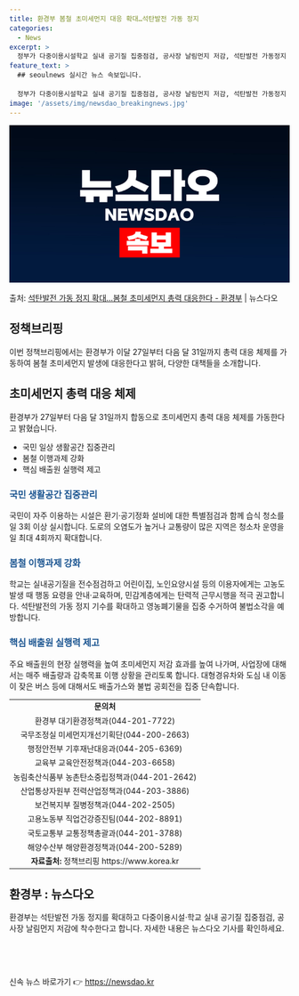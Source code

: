 ```yaml
---
title: 환경부 봄철 초미세먼지 대응 확대…석탄발전 가동 정지
categories:
  - News
excerpt: >
  정부가 다중이용시설학교 실내 공기질 집중점검, 공사장 날림먼지 저감, 석탄발전 가동정지 확대 등 봄철 발생하…
feature_text: >
  ## seoulnews 실시간 뉴스 속보입니다.

  정부가 다중이용시설학교 실내 공기질 집중점검, 공사장 날림먼지 저감, 석탄발전 가동정지 확대 등 봄철 발생하…
image: '/assets/img/newsdao_breakingnews.jpg'
---
```


![뉴스다오 속보](/assets/img/newsdao_breakingnews.jpg)

<p>출처: <a href="https://newsdao.kr/3243" rel="dofollow">석탄발전 가동 정지 확대…봄철 초미세먼지 총력 대응한다 - 환경부</a> | 뉴스다오</p>

<h2 data-ke-size="size26">정책브리핑</h2>
<p data-ke-size="size16">이번 정책브리핑에서는 환경부가 이달 27일부터 다음 달 31일까지 총력 대응 체제를 가동하여 봄철 초미세먼지 발생에 대응한다고 밝혀, 다양한 대책들을 소개합니다.</p>

<h2 data-ke-size="size24">초미세먼지 총력 대응 체제</h2>
<p data-ke-size="size16">환경부가 27일부터 다음 달 31일까지 합동으로 초미세먼지 총력 대응 체제를 가동한다고 밝혔습니다.</p>

<ul>
  <li>국민 일상 생활공간 집중관리</li>
  <li>봄철 이행과제 강화</li>
  <li>핵심 배출원 실행력 제고</li>
</ul>

<h3><b><span style="color: #1a5490;">국민 생활공간 집중관리</span></b></h3>
<p data-ke-size="size16">국민이 자주 이용하는 시설은 환기·공기정화 설비에 대한 특별점검과 함께 습식 청소를 일 3회 이상 실시합니다. 도로의 오염도가 높거나 교통량이 많은 지역은 청소차 운영을 일 최대 4회까지 확대합니다.</p>

<h3><b><span style="color: #1a5490;">봄철 이행과제 강화</span></b></h3>
<p data-ke-size="size16">학교는 실내공기질을 전수점검하고 어린이집, 노인요양시설 등의 이용자에게는 고농도 발생 때 행동 요령을 안내·교육하며, 민감계층에게는 탄력적 근무시행을 적극 권고합니다. 석탄발전의 가동 정지 기수를 확대하고 영농폐기물을 집중 수거하여 불법소각을 예방합니다.</p>

<h3><b><span style="color: #1a5490;">핵심 배출원 실행력 제고</span></b></h3>
<p data-ke-size="size16">주요 배출원의 현장 실행력을 높여 초미세먼지 저감 효과를 높여 나가며, 사업장에 대해서는 매주 배출량과 감축목표 이행 상황을 관리토록 합니다. 대형경유차와 도심 내 이동이 잦은 버스 등에 대해서도 배출가스와 불법 공회전을 집중 단속합니다.</p>

<table>
  <tr>
    <td style="text-align: center; height: 17px;"><b>문의처</b></td>
  </tr>
  <tr>
    <td style="text-align: center; height: 17px;">환경부 대기환경정책과(044-201-7722)</td>
  </tr>
  <tr>
    <td style="text-align: center; height: 17px;">국무조정실 미세먼지개선기획단(044-200-2663)</td>
  </tr>
  <tr>
    <td style="text-align: center; height: 17px;">행정안전부 기후재난대응과(044-205-6369)</td>
  </tr>
  <tr>
    <td style="text-align: center; height: 17px;">교육부 교육안전정책과(044-203-6658)</td>
  </tr>
  <tr>
    <td style="text-align: center; height: 17px;">농림축산식품부 농촌탄소중립정책과(044-201-2642)</td>
  </tr>
  <tr>
    <td style="text-align: center; height: 17px;">산업통상자원부 전력산업정책과(044-203-3886)</td>
  </tr>
  <tr>
    <td style="text-align: center; height: 17px;">보건복지부 질병정책과(044-202-2505)</td>
  </tr>
  <tr>
    <td style="text-align: center; height: 17px;">고용노동부 직업건강증진팀(044-202-8891)</td>
  </tr>
  <tr>
    <td style="text-align: center; height: 17px;">국토교통부 교통정책총괄과(044-201-3788)</td>
  </tr>
  <tr>
    <td style="text-align: center; height: 17px;">해양수산부 해양환경정책과(044-200-5289)</td>
  </tr>
  <tr>
    <td style="text-align: center; height: 17px;"><b>자료출처:</b> 정책브리핑 https://www.korea.kr</td>
  </tr>
</table>
  
<h2 data-ke-size="size24">환경부 : 뉴스다오</h2>
<p data-ke-size="size16">환경부는 석탄발전 가동 정지를 확대하고 다중이용시설·학교 실내 공기질 집중점검, 공사장 날림먼지 저감에 착수한다고 합니다. 자세한 내용은 뉴스다오 기사를 확인하세요. </p>

<p data-ke-size="size16">&nbsp;</p>

<p data-ke-size="size16">&nbsp;</p> 

신속 뉴스 바로가기 👉 <a href="https://newsdao.kr" rel="dofollow">https://newsdao.kr</a>


